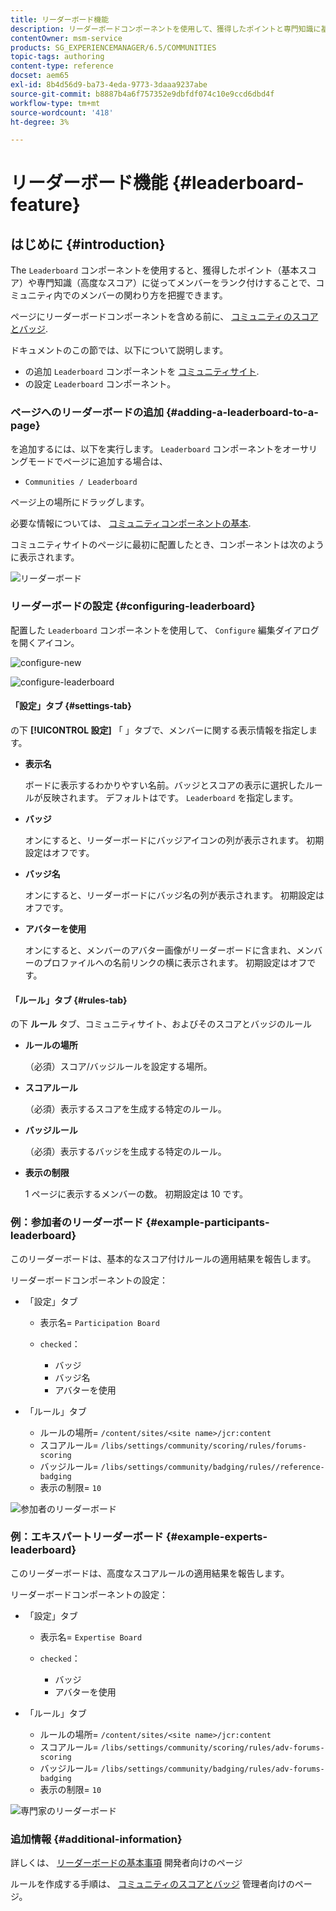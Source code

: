 ```yaml
---
title: リーダーボード機能
description: リーダーボードコンポーネントを使用して、獲得したポイントと専門知識に基づいてメンバーをランク付けすることで、コミュニティ内でのメンバーのやり取りを確認できる方法を説明します。
contentOwner: msm-service
products: SG_EXPERIENCEMANAGER/6.5/COMMUNITIES
topic-tags: authoring
content-type: reference
docset: aem65
exl-id: 8b4d56d9-ba73-4eda-9773-3daaa9237abe
source-git-commit: b8887b4a6f757352e9dbfdf074c10e9ccd6dbd4f
workflow-type: tm+mt
source-wordcount: '418'
ht-degree: 3%

---
```


# リーダーボード機能 {#leaderboard-feature}

## はじめに {#introduction}

The `Leaderboard` コンポーネントを使用すると、獲得したポイント（基本スコア）や専門知識（高度なスコア）に従ってメンバーをランク付けすることで、コミュニティ内でのメンバーの関わり方を把握できます。

ページにリーダーボードコンポーネントを含める前に、 [コミュニティのスコアとバッジ](/help/communities/implementing-scoring.md).

ドキュメントのこの節では、以下について説明します。

* の追加 `Leaderboard` コンポーネントを [コミュニティサイト](/help/communities/overview.md#community-sites).
* の設定 `Leaderboard` コンポーネント。

### ページへのリーダーボードの追加 {#adding-a-leaderboard-to-a-page}

を追加するには、以下を実行します。 `Leaderboard` コンポーネントをオーサリングモードでページに追加する場合は、

* `Communities / Leaderboard`

ページ上の場所にドラッグします。

必要な情報については、 [コミュニティコンポーネントの基本](/help/communities/basics.md).

コミュニティサイトのページに最初に配置したとき、コンポーネントは次のように表示されます。

![リーダーボード](assets/leaderboard.png)

### リーダーボードの設定 {#configuring-leaderboard}

配置した `Leaderboard` コンポーネントを使用して、 `Configure` 編集ダイアログを開くアイコン。

![configure-new](assets/configure-new.png)

![configure-leaderboard](assets/configure-leaderboard.png)

#### 「設定」タブ {#settings-tab}

の下 **[!UICONTROL 設定]** 「 」タブで、メンバーに関する表示情報を指定します。

* **表示名**

  ボードに表示するわかりやすい名前。バッジとスコアの表示に選択したルールが反映されます。
デフォルトはです。 `Leaderboard` を指定します。

* **バッジ**

  オンにすると、リーダーボードにバッジアイコンの列が表示されます。
初期設定はオフです。

* **バッジ名**

  オンにすると、リーダーボードにバッジ名の列が表示されます。
初期設定はオフです。

* **アバターを使用**

  オンにすると、メンバーのアバター画像がリーダーボードに含まれ、メンバーのプロファイルへの名前リンクの横に表示されます。
初期設定はオフです。

#### 「ルール」タブ {#rules-tab}

の下 **ルール** タブ、コミュニティサイト、およびそのスコアとバッジのルール

* **ルールの場所**

  （必須）スコア/バッジルールを設定する場所。

* **スコアルール**

  （必須）表示するスコアを生成する特定のルール。

* **バッジルール**

  （必須）表示するバッジを生成する特定のルール。

* **表示の制限**

  1 ページに表示するメンバーの数。 初期設定は 10 です。

### 例：参加者のリーダーボード {#example-participants-leaderboard}

このリーダーボードは、基本的なスコア付けルールの適用結果を報告します。

リーダーボードコンポーネントの設定：

* 「設定」タブ

   * 表示名= `Participation Board`
   *  `checked`：

      * バッジ
      * バッジ名
      * アバターを使用

* 「ルール」タブ

   * ルールの場所= `/content/sites/<site name>/jcr:content`
   * スコアルール= `/libs/settings/community/scoring/rules/forums-scoring`
   * バッジルール= `/libs/settings/community/badging/rules//reference-badging`
   * 表示の制限= `10`

![参加者のリーダーボード](assets/participants-leaderboard.png)

### 例：エキスパートリーダーボード {#example-experts-leaderboard}

このリーダーボードは、高度なスコアルールの適用結果を報告します。

リーダーボードコンポーネントの設定：

* 「設定」タブ

   * 表示名= `Expertise Board`
   *  `checked`：

      * バッジ
      * アバターを使用

* 「ルール」タブ

   * ルールの場所= `/content/sites/<site name>/jcr:content`
   * スコアルール= `/libs/settings/community/scoring/rules/adv-forums-scoring`
   * バッジルール= `/libs/settings/community/badging/rules/adv-forums-badging`
   * 表示の制限= `10`

![専門家のリーダーボード](assets/experts-leaderboard.png)

### 追加情報 {#additional-information}

詳しくは、 [リーダーボードの基本事項](/help/communities/leaderboard.md) 開発者向けのページ

ルールを作成する手順は、 [コミュニティのスコアとバッジ](/help/communities/implementing-scoring.md) 管理者向けのページ。
